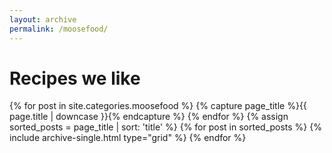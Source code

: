 ```yaml
---
layout: archive
permalink: /moosefood/
---
```


# Recipes we like

<div class="tiles">
{% for post in site.categories.moosefood %}
{% capture page_title %}{{ page.title | downcase }}{% endcapture %}
{% endfor %}
{% assign sorted_posts = page_title | sort: 'title' %}
{% for post in sorted_posts %}
  {% include archive-single.html type="grid" %}
{% endfor %}
</div><!-- /.tiles -->
